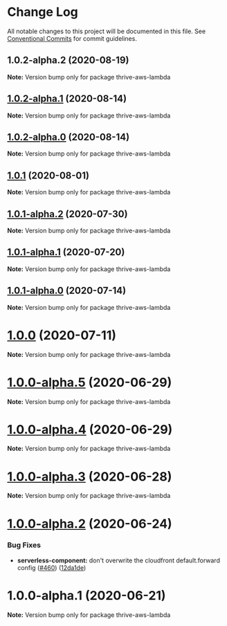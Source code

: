 # Change Log

All notable changes to this project will be documented in this file.
See [Conventional Commits](https://conventionalcommits.org) for commit guidelines.

## 1.0.2-alpha.2 (2020-08-19)

**Note:** Version bump only for package thrive-aws-lambda

## [1.0.2-alpha.1](https://github.com/serverless-nextjs/serverless-next.js/compare/thrive-aws-lambda@1.0.2-alpha.0...thrive-aws-lambda@1.0.2-alpha.1) (2020-08-14)

**Note:** Version bump only for package thrive-aws-lambda

## [1.0.2-alpha.0](https://github.com/serverless-nextjs/serverless-next.js/compare/thrive-aws-lambda@1.0.1...thrive-aws-lambda@1.0.2-alpha.0) (2020-08-14)

**Note:** Version bump only for package thrive-aws-lambda

## [1.0.1](https://github.com/serverless-nextjs/serverless-next.js/compare/thrive-aws-lambda@1.0.1-alpha.2...thrive-aws-lambda@1.0.1) (2020-08-01)

**Note:** Version bump only for package thrive-aws-lambda

## [1.0.1-alpha.2](https://github.com/serverless-nextjs/serverless-next.js/compare/thrive-aws-lambda@1.0.1-alpha.1...thrive-aws-lambda@1.0.1-alpha.2) (2020-07-30)

**Note:** Version bump only for package thrive-aws-lambda

## [1.0.1-alpha.1](https://github.com/serverless-nextjs/serverless-next.js/compare/thrive-aws-lambda@1.0.1-alpha.0...thrive-aws-lambda@1.0.1-alpha.1) (2020-07-20)

**Note:** Version bump only for package thrive-aws-lambda

## [1.0.1-alpha.0](https://github.com/serverless-nextjs/serverless-next.js/compare/thrive-aws-lambda@1.0.0...thrive-aws-lambda@1.0.1-alpha.0) (2020-07-14)

**Note:** Version bump only for package thrive-aws-lambda

# [1.0.0](https://github.com/serverless-nextjs/serverless-next.js/compare/thrive-aws-lambda@1.0.0-alpha.5...thrive-aws-lambda@1.0.0) (2020-07-11)

**Note:** Version bump only for package thrive-aws-lambda

# [1.0.0-alpha.5](https://github.com/serverless-nextjs/serverless-next.js/compare/thrive-aws-lambda@1.0.0-alpha.4...thrive-aws-lambda@1.0.0-alpha.5) (2020-06-29)

**Note:** Version bump only for package thrive-aws-lambda

# [1.0.0-alpha.4](https://github.com/serverless-nextjs/serverless-next.js/compare/thrive-aws-lambda@1.0.0-alpha.3...thrive-aws-lambda@1.0.0-alpha.4) (2020-06-29)

**Note:** Version bump only for package thrive-aws-lambda

# [1.0.0-alpha.3](https://github.com/serverless-nextjs/serverless-next.js/compare/thrive-aws-lambda@1.0.0-alpha.2...thrive-aws-lambda@1.0.0-alpha.3) (2020-06-28)

**Note:** Version bump only for package thrive-aws-lambda

# [1.0.0-alpha.2](https://github.com/danielcondemarin/serverless-next.js/compare/thrive-aws-lambda@1.0.0-alpha.1...thrive-aws-lambda@1.0.0-alpha.2) (2020-06-24)

### Bug Fixes

- **serverless-component:** don't overwrite the cloudfront default.forward config ([#460](https://github.com/danielcondemarin/serverless-next.js/issues/460)) ([12da1de](https://github.com/danielcondemarin/serverless-next.js/commit/12da1de31855b68b9addef801ec21dffd3202a21))

# 1.0.0-alpha.1 (2020-06-21)

**Note:** Version bump only for package thrive-aws-lambda
